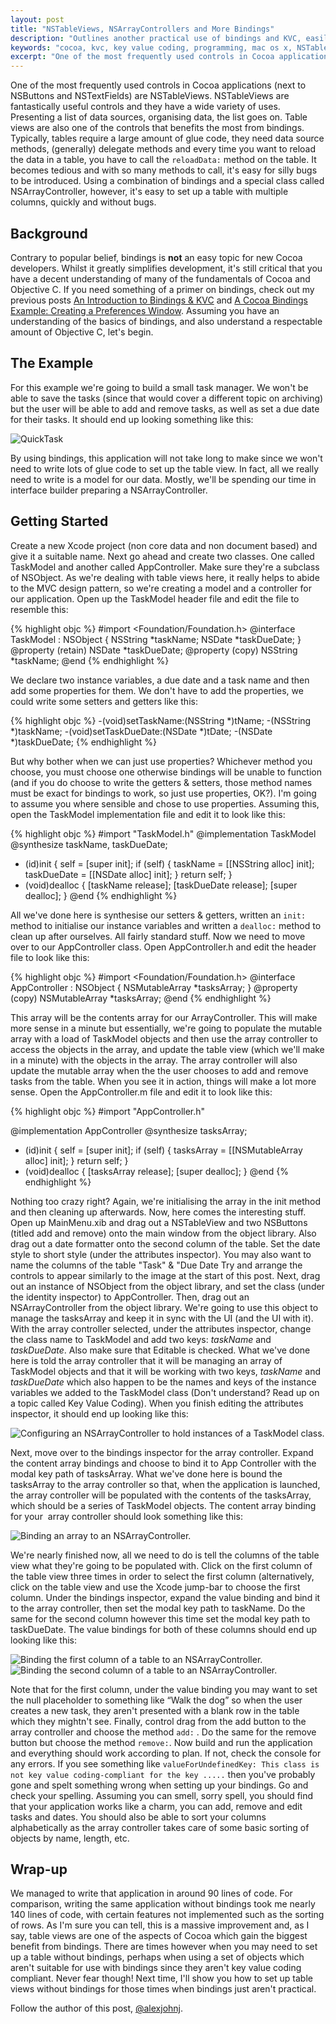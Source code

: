 ```yaml
---
layout: post
title: "NSTableViews, NSArrayControllers and More Bindings"
description: "Outlines another practical use of bindings and KVC, easily setting up a table using bindings to control the data source and delegate."
keywords: "cocoa, kvc, key value coding, programming, mac os x, NSTableView, NSArrayController, bindings"
excerpt: "One of the most frequently used controls in Cocoa applications (next to NSButtons and NSTextFields) are NSTableViews. NSTableViews are fantastically useful controls and they have a wide variety of uses. Presenting a list of data sources, organising data, the list goes on. Table views are also one of the controls that benefits the most from bindings. Typically, tables require a large amount of glue code, they need data source methods, (generally) delegate methods and every time you want to reload the data in a table, you have to call the <code>reloadData:</code> method on the table. It becomes tedious and with so many methods to call, it's easy for silly bugs to be introduced. Using a combination of bindings and a special class called NSArrayController, however, it's easy to set up a table with multiple columns, quickly and without bugs."
---
```


One of the most frequently used controls in Cocoa applications (next to NSButtons and NSTextFields) are NSTableViews. NSTableViews are fantastically useful controls and they have a wide variety of uses. Presenting a list of data sources, organising data, the list goes on. Table views are also one of the controls that benefits the most from bindings. Typically, tables require a large amount of glue code, they need data source methods, (generally) delegate methods and every time you want to reload the data in a table, you have to call the <code>reloadData:</code> method on the table. It becomes tedious and with so many methods to call, it's easy for silly bugs to be introduced. Using a combination of bindings and a special class called NSArrayController, however, it's easy to set up a table with multiple columns, quickly and without bugs.

<!--more-->

## Background

Contrary to popular belief, bindings is **not** an easy topic for new Cocoa developers. Whilst it greatly simplifies development, it's still critical that you have a decent understanding of many of the fundamentals of Cocoa and Objective C. If you need something of a primer on bindings, check out my previous posts [An Introduction to Bindings & KVC](/2011/04/09/introduction-to-cocoa-bindings/) and [A Cocoa Bindings Example: Creating a Preferences Window](/2011/05/15/creating-a-preferences-window-in-cocoa-using-bindings/). Assuming you have an understanding of the basics of bindings, and also understand a respectable amount of Objective C, let's begin.

## The Example

For this example we're going to build a small task manager. We won't be able to save the tasks (since that would cover a different topic on archiving) but the user will be able to add and remove tasks, as well as set a due date for their tasks. It should end up looking something like this:

<img title="QuickTask_example_screen.png" src="/images/posts/2011/07/NSTableViewsNSArrayControllersandMoreBindings/quicktask_example_screen.png" alt="QuickTask"/>

By using bindings, this application will not take long to make since we won't need to write lots of glue code to set up the table view. In fact, all we really need to write is a model for our data. Mostly, we'll be spending our time in interface builder preparing a NSArrayController.

## Getting Started

Create a new Xcode project (non core data and non document based) and give it a suitable name. Next go ahead and create two classes. One called TaskModel and another called AppController. Make sure they're a subclass of NSObject. As we're dealing with table views here, it really helps to abide to the MVC design pattern, so we're creating a model and a controller for our application. Open up the TaskModel header file and edit the file to resemble this:

{% highlight objc %}
#import <Foundation/Foundation.h>
@interface TaskModel : NSObject {
	NSString *taskName;
	NSDate *taskDueDate;
}
@property (retain) NSDate *taskDueDate;
@property (copy) NSString *taskName;
@end
{% endhighlight %}

We declare two instance variables, a due date and a task name and then add some properties for them. We don't have to add the properties, we could write some setters and getters like this:

{% highlight objc %}
-(void)setTaskName:(NSString *)tName;
-(NSString *)taskName;
-(void)setTaskDueDate:(NSDate *)tDate;
-(NSDate *)taskDueDate;
{% endhighlight %}

But why bother when we can just use properties? Whichever method you choose, you must choose one otherwise bindings will be unable to function (and if you do choose to write the getters &amp; setters, those method names must be exact for bindings to work, so just use properties, OK?). I'm going to assume you where sensible and chose to use properties. Assuming this, open the TaskModel implementation file and edit it to look like this:

{% highlight objc %}
#import "TaskModel.h"
@implementation TaskModel
@synthesize taskName, taskDueDate;
- (id)init {
	self = [super init];
	if (self) {
		taskName = [[NSString alloc] init];
		taskDueDate = [[NSDate alloc] init];
	}
return self;
}
- (void)dealloc {
	[taskName release];
	[taskDueDate release];
	[super dealloc];
}
@end
{% endhighlight %}

All we've done here is synthesise our setters &amp; getters, written an `init:` method to initialise our instance variables and written a `dealloc:` method to clean up after ourselves. All fairly standard stuff. Now we need to move over to our AppController class. Open AppController.h and edit the header file to look like this:

{% highlight objc %}
#import <Foundation/Foundation.h>
@interface AppController : NSObject {
	NSMutableArray *tasksArray;
}
@property (copy) NSMutableArray *tasksArray;
@end
{% endhighlight %}

This array will be the contents array for our ArrayController. This will make more sense in a minute but essentially, we're going to populate the mutable array with a load of TaskModel objects and then use the array controller to access the objects in the array, and update the table view (which we'll make in a minute) with the objects in the array. The array controller will also update the mutable array when the the user chooses to add and remove tasks from the table. When you see it in action, things will make a lot more sense. Open the AppController.m file and edit it to look like this:

{% highlight objc %}
#import "AppController.h"

@implementation AppController
@synthesize tasksArray;

- (id)init {
	self = [super init];
	if (self) {
		tasksArray = [[NSMutableArray alloc] init];
	}
	return self;
}
- (void)dealloc {
	[tasksArray release];
	[super dealloc];
}
@end
{% endhighlight %}

Nothing too crazy right? Again, we're initialising the array in the init method and then cleaning up afterwards. Now, here comes the interesting stuff. Open up MainMenu.xib and drag out a NSTableView and two NSButtons (titled add and remove) onto the main window from the object library. Also drag out a date formatter onto the second column of the table. Set the date style to short style (under the attributes inspector). You may also want to name the columns of the table "Task" &amp; "Due Date Try and arrange the controls to appear similarly to the image at the start of this post. Next, drag out an instance of NSObject from the object library, and set the class (under the identity inspector) to AppController. Then, drag out an NSArrayController from the object library. We're going to use this object to manage the tasksArray and keep it in sync with the UI (and the UI with it). With the array controller selected, under the attributes inspector, change the class name to TaskModel and add two keys: *taskName* and *taskDueDate*. Also make sure that Editable is checked. What we've done here is told the array controller that it will be managing an array of TaskModel objects and that it will be working with two keys, *taskName* and *taskDueDate* which also happen to be the names and keys of the instance variables we added to the TaskModel class (Don't understand? Read up on a topic called Key Value Coding). When you finish editing the attributes inspector, it should end up looking like this:

<img title="Screen shot 2011-07-13 at 19.46.37.png" src="/images/posts/2011/07/NSTableViewsNSArrayControllersandMoreBindings/screen-shot-2011-07-13-at-19-46-37.png" alt="Configuring an NSArrayController to hold instances of a TaskModel class." />

Next, move over to the bindings inspector for the array controller. Expand the content array bindings and choose to bind it to App Controller with the modal key path of tasksArray. What we've done here is bound the tasksArray to the array controller so that, when the application is launched, the array controller will be populated with the contents of the tasksArray, which should be a series of TaskModel objects. The content array binding for your  array controller should look something like this:

<img title="Screen shot 2011-07-13 at 19.49.45.png" src="/images/posts/2011/07/NSTableViewsNSArrayControllersandMoreBindings/screen-shot-2011-07-13-at-19-49-45.png" alt="Binding an array to an NSArrayController." />

We're nearly finished now, all we need to do is tell the columns of the table view what they're going to be populated with. Click on the first column of the table view three times in order to select the first column (alternatively, click on the table view and use the Xcode jump-bar to choose the first column. Under the bindings inspector, expand the value binding and bind it to the array controller, then set the modal key path to taskName. Do the same for the second column however this time set the modal key path to taskDueDate. The value bindings for both of these columns should end up looking like this:

<img title="Screen shot 2011-07-13 at 19.55.33.png" src="/images/posts/2011/07/NSTableViewsNSArrayControllersandMoreBindings/screen-shot-2011-07-13-at-19-55-33.png" alt="Binding the first column of a table to an NSArrayController."/>

<img title="Screen shot 2011-07-13 at 19.56.30.png" src="/images/posts/2011/07/NSTableViewsNSArrayControllersandMoreBindings/screen-shot-2011-07-13-at-19-56-30.png" alt="Binding the second column of a table to an NSArrayController." />

Note that for the first column, under the value binding you may want to set the null placeholder to something like “Walk the dog” so when the user creates a new task, they aren't presented with a blank row in the table which they mightn't see. Finally, control drag from the add button to the array controller and choose the method `add:` . Do the same for the remove button but choose the method `remove:`. Now build and run the application and everything should work according to plan. If not, check the console for any errors. If you see something like `valueForUndefinedKey: This class is not key value coding-compliant for the key .....` then you've probably gone and spelt something wrong when setting up your bindings. Go and check your spelling. Assuming you can smell, sorry spell, you should find that your application works like a charm, you can add, remove and edit tasks and dates. You should also be able to sort your columns alphabetically as the array controller takes care of some basic sorting of objects by name, length, etc.

## Wrap-up

We managed to write that application in around 90 lines of code. For comparison, writing the same application without bindings took me nearly 140 lines of code, with certain features not implemented such as the sorting of rows. As I'm sure you can tell, this is a massive improvement and, as I say, table views are one of the aspects of Cocoa which gain the biggest benefit from bindings. There are times however when you may need to set up a table without bindings, perhaps when using a set of objects which aren't suitable for use with bindings since they aren't key value coding compliant. Never fear though! Next time, I'll show you how to set up table views without bindings for those times when bindings just aren't practical.

Follow the author of this post, [@alexjohnj](http://twitter.com/alexjohnj).